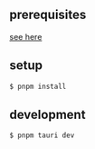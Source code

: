 ## prerequisites

[see here](https://tauri.app/v1/guides/getting-started/prerequisites)

## setup

```bash
$ pnpm install
```

## development

```bash
$ pnpm tauri dev
```
